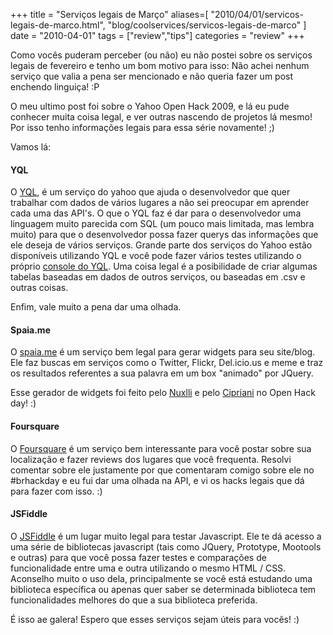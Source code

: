 +++
title = "Serviços legais de Março"
aliases=[
  "2010/04/01/servicos-legais-de-marco.html",
  "blog/coolservices/servicos-legais-de-marco"
]
date = "2010-04-01"
tags = ["review","tips"]
categories = "review"
+++

Como vocês puderam perceber (ou não) eu não postei sobre os serviços
legais de fevereiro e tenho um bom motivo para isso: Não achei nenhum
serviço que valia a pena ser mencionado e não queria fazer um post
enchendo linguiça! :P

O meu ultimo post foi sobre o Yahoo Open Hack 2009, e lá eu pude
conhecer muita coisa legal, e ver outras nascendo de projetos lá
mesmo! Por isso tenho informações legais para essa série novamente! ;)

Vamos lá:

#### YQL ####

O [YQL](http://developer.yahoo.com/yql/), é um serviço do yahoo que
ajuda o desenvolvedor que quer trabalhar com dados de vários lugares a
não sei preocupar em aprender cada uma das API's.  O que o YQL faz é
dar para o desenvolvedor uma linguagem muito parecida com SQL (um
pouco mais limitada, mas lembra muito) para que o desenvolvedor possa
fazer querys das informações que ele deseja de vários serviços.
Grande parte dos serviços do Yahoo estão disponíveis utilizando YQL e
você pode fazer vários testes utilizando o próprio [console do
YQL](http://developer.yahoo.com/yql/console/).  Uma coisa legal é a
posibilidade de criar algumas tabelas baseadas em dados de outros
serviços, ou baseadas em .csv e outras coisas.

Enfim, vale muito a pena dar uma olhada.

#### Spaia.me ####

O [spaia.me](http://spaia.me/) é um serviço bem legal para gerar
widgets para seu site/blog. Ele faz buscas em serviços como o Twitter,
Flickr, Del.icio.us e meme e traz os resultados referentes a sua
palavra em um box "animado" por JQuery.

Esse gerador de widgets foi feito pelo [Nuxlli](http://nuxlli.com.br/)
e pelo [Cipriani](http://blog.talleye.com/) no Open Hack day! :)

#### Foursquare ####

O [Foursquare](http://foursquare.com/) é um serviço bem interessante
para você postar sobre sua localização e fazer reviews dos lugares que
você frequenta.  Resolvi comentar sobre ele justamente por que
comentaram comigo sobre ele no #brhackday e eu fui dar uma olhada na
API, e vi os hacks legais que dá para fazer com isso. :)

#### JSFiddle ####

O [JSFiddle](http://www.jsfiddle.net/JEYMm/) é um lugar muito legal
para testar Javascript. Ele te dá acesso a uma série de bibliotecas
javascript (tais como JQuery, Prototype, Mootools e outras) para que
você possa fazer testes e comparações de funcionalidade entre uma e
outra utilizando o mesmo HTML / CSS.  Aconselho muito o uso dela,
principalmente se você está estudando uma biblioteca específica ou
apenas quer saber se determinada biblioteca tem funcionalidades
melhores do que a sua biblioteca preferida.

É isso ae galera! Espero que esses serviços sejam úteis para vocês! :)
